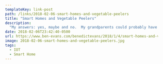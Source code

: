 ```yaml
---
templateKey: link-post
path: /links/2018-02-06-smart-homes-and-vegetable-peelers
title: "Smart Homes and Vegetable Peelers"
description:
  "My answers: yes, maybe and no.  My grandparents could probably have told you how many electric motors they owned. There were one or two in the car, one in the fridge, one in the vacuum cleaner and so on, and they owned maybe a dozen in total."
date: 2018-02-06T23:42:40-0500
url: https://www.ben-evans.com/benedictevans/2018/1/4/smart-homes-and-vegetable-peelers
image: 2018-02-06-smart-homes-and-vegetable-peelers.jpg
tags:
  - IOT
  - Smart Home
---
```

